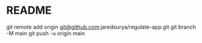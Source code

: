 # README

git remote add origin git@github.com:jaredsurya/regulate-app.git
git branch -M main
git push -u origin main